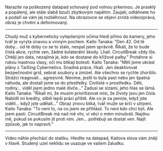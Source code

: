 Narazíte na poškozený datapad schovaný pod volnou prkennou. Je prasklý a popálený, ale stále slabě bzučí zbytkovým napětím. Zaujatí, odtáhnete ho a podaří se vám jej rozběhnout. Na obrazovce se objeví zrnitá videozpráva, obraz je chvění a deformovaný.

---

Chudý muž s kyberneticky vylepšenými očima hledí přímo do kamery, jeho tvář je vyryta únavou a vinným pocitem.
Kaito Tanaka: "Den 42. Od té doby... od té doby co se to stalo, nespal jsem správně. Říkali, že to bude čistá akce, rychle ven, žádné kolaterální škody. Lhali. CircuitBreak vždy lže. Chtějí jen data, nezajímá je, kdo se dostane do křížové palby."
Protáhne si rukou mastnou vlasy, oči mu blikají bolestí.
Kaito Tanaka: "Měli jsme ukrást plány z TaiXing Cybernetics. Snadná práce, říkali. Jen deaktivovat bezpečnostní grid, sebrat soubory a zmizet. Ale všechno se rychle zhoršilo. Strážci reagovali... agresivně. Nevíme, jestli to byla past nebo jen špatná náhoda, ale dostali jsme se do přestřelky. Civilisté v prostředku. Děti, rodiny... viděl jsem jedno malé dívče..."
Zadusí se slzami, jeho hlas se lámá.
Kaito Tanaka: "Říkali mi, že musím prioritizovat misi, že životy jsou jen čísla. Nabídli mi kredity, slíbili lepší práci příště. Ale co je za peníze, když jste viděli... když jste udělali..."
Obraz znovu bliká, tvář muže se krčí v utrpení.
Kaito Tanaka: "To není to, na co jsem se přihlásil. To není kdo chci být. Ale jsem pasti. CircuitBreak má nad mě vliv, ví věci o mém minulosti. Najdou mě, pokud se pokusím jít proti nim. Jen... potřebuji se dostat ven. Najít způsob, jak to napravit."

---

Video náhle přechází do statiku. Hledíte na datapad, Kaitova slova vám znějí v hlavě. Studený uzel neklidu se usazuje ve vašem žaludku.
